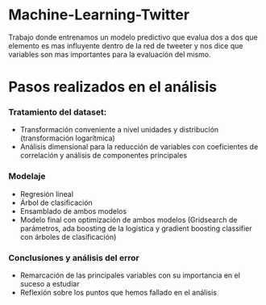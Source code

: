 # Machine-Learning-Twitter
Trabajo donde entrenamos un modelo predictivo que evalua dos a dos que elemento es mas influyente dentro de la red de tweeter y nos dice que variables son mas importantes para la evaluación del mismo.
# Pasos realizados en el análisis
### Tratamiento del dataset:
* Transformación conveniente a nivel unidades y distribución (transformación logarítmica)
* Análisis dimensional para la reducción de variables con coeficientes de correlación y análisis de componentes principales
### Modelaje
* Regresión lineal
* Árbol de clasificación
* Ensamblado de ambos modelos
* Modelo final con optimización de ambos modelos (Gridsearch de parámetros, ada boosting de la logística y gradient boosting classifier con árboles de clasificación)
### Conclusiones y análisis del error
* Remarcación de las principales variables con su importancia en el suceso a estudiar
* Reflexión sobre los puntos que hemos fallado en el análisis
